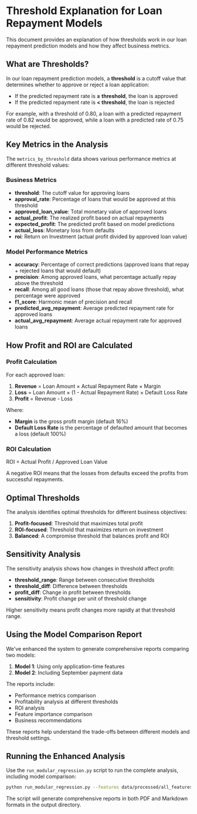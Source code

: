# Threshold Explanation for Loan Repayment Models

This document provides an explanation of how thresholds work in our loan repayment prediction models and how they affect business metrics.

## What are Thresholds?

In our loan repayment prediction models, a **threshold** is a cutoff value that determines whether to approve or reject a loan application:

- If the predicted repayment rate is **≥ threshold**, the loan is approved
- If the predicted repayment rate is **< threshold**, the loan is rejected

For example, with a threshold of 0.80, a loan with a predicted repayment rate of 0.82 would be approved, while a loan with a predicted rate of 0.75 would be rejected.

## Key Metrics in the Analysis

The `metrics_by_threshold` data shows various performance metrics at different threshold values:

### Business Metrics

- **threshold**: The cutoff value for approving loans
- **approval_rate**: Percentage of loans that would be approved at this threshold
- **approved_loan_value**: Total monetary value of approved loans
- **actual_profit**: The realized profit based on actual repayments
- **expected_profit**: The predicted profit based on model predictions
- **actual_loss**: Monetary loss from defaults
- **roi**: Return on Investment (actual profit divided by approved loan value)

### Model Performance Metrics

- **accuracy**: Percentage of correct predictions (approved loans that repay + rejected loans that would default)
- **precision**: Among approved loans, what percentage actually repay above the threshold
- **recall**: Among all good loans (those that repay above threshold), what percentage were approved
- **f1_score**: Harmonic mean of precision and recall
- **predicted_avg_repayment**: Average predicted repayment rate for approved loans
- **actual_avg_repayment**: Average actual repayment rate for approved loans

## How Profit and ROI are Calculated

### Profit Calculation

For each approved loan:
1. **Revenue** = Loan Amount × Actual Repayment Rate × Margin
2. **Loss** = Loan Amount × (1 - Actual Repayment Rate) × Default Loss Rate
3. **Profit** = Revenue - Loss

Where:
- **Margin** is the gross profit margin (default 16%)
- **Default Loss Rate** is the percentage of defaulted amount that becomes a loss (default 100%)

### ROI Calculation

ROI = Actual Profit / Approved Loan Value

A negative ROI means that the losses from defaults exceed the profits from successful repayments.

## Optimal Thresholds

The analysis identifies optimal thresholds for different business objectives:

1. **Profit-focused**: Threshold that maximizes total profit
2. **ROI-focused**: Threshold that maximizes return on investment
3. **Balanced**: A compromise threshold that balances profit and ROI

## Sensitivity Analysis

The sensitivity analysis shows how changes in threshold affect profit:

- **threshold_range**: Range between consecutive thresholds
- **threshold_diff**: Difference between thresholds
- **profit_diff**: Change in profit between thresholds
- **sensitivity**: Profit change per unit of threshold change

Higher sensitivity means profit changes more rapidly at that threshold range.

## Using the Model Comparison Report

We've enhanced the system to generate comprehensive reports comparing two models:

1. **Model 1**: Using only application-time features
2. **Model 2**: Including September payment data

The reports include:
- Performance metrics comparison
- Profitability analysis at different thresholds
- ROI analysis
- Feature importance comparison
- Business recommendations

These reports help understand the trade-offs between different models and threshold settings.

## Running the Enhanced Analysis

Use the `run_modular_regression.py` script to run the complete analysis, including model comparison:

```bash
python run_modular_regression.py --features data/processed/all_features.csv --output data/processed/regression_results
```

The script will generate comprehensive reports in both PDF and Markdown formats in the output directory.
